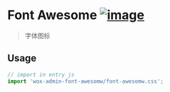 # Font Awesome [![image](https://img.shields.io/npm/v/wox-admin-font-awesome.svg)](https://www.npmjs.com/package/wox-admin-font-awesome)

> 字体图标

## Usage

```javascript
// import in entry js
import 'wox-admin-font-awesomw/font-awesomw.css';
```

